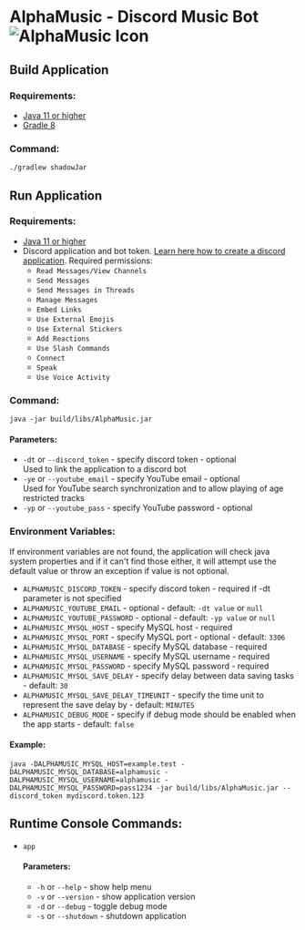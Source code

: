 # AlphaMusic - Discord Music Bot ![AlphaMusic Icon](https://github.com/BlitzOffline/AlphaMusic/assets/52609756/d49c2084-c08e-4747-a0ea-2308b125e5c3)


## Build Application
### Requirements:
- [Java 11 or higher](https://adoptium.net/?variant=openjdk11&jvmVariant=hotspot)
- [Gradle 8](https://gradle.org/install/)
### Command:
`./gradlew shadowJar`

## Run Application
### Requirements:
- [Java 11 or higher](https://adoptium.net/?variant=openjdk11&jvmVariant=hotspot)
- Discord application and bot token. [Learn here how to create a discord application](https://discordpy.readthedocs.io/en/latest/discord.html). Required permissions:
    - `Read Messages/View Channels`
    - `Send Messages`
    - `Send Messages in Threads`
    - `Manage Messages`
    - `Embed Links`
    - `Use External Emojis`
    - `Use External Stickers`
    - `Add Reactions`
    - `Use Slash Commands`
    - `Connect`
    - `Speak`
    - `Use Voice Activity`

### Command:
`java -jar build/libs/AlphaMusic.jar`
#### Parameters:
- `-dt` or `--discord_token` - specify discord token - optional  
Used to link the application to a discord bot
- `-ye` or `--youtube_email` - specify YouTube email - optional  
Used for YouTube search synchronization and to allow playing of age restricted tracks
- `-yp` or `--youtube_pass` - specify YouTube password - optional

### Environment Variables:
If environment variables are not found, the application will check java system properties and if it can't find those either, it will attempt use the default value or throw an exception if value is not optional. 
- `ALPHAMUSIC_DISCORD_TOKEN` - specify discord token - required if -dt parameter is not specified
- `ALPHAMUSIC_YOUTUBE_EMAIL` - optional - default: `-dt value` or `null`
- `ALPHAMUSIC_YOUTUBE_PASSWORD` - optional - default: `-yp value` or `null`
- `ALPHAMUSIC_MYSQL_HOST` - specify MySQL host - required
- `ALPHAMUSIC_MYSQL_PORT` - specify MySQL port - optional - default: `3306`
- `ALPHAMUSIC_MYSQL_DATABASE` - specify MySQL database - required
- `ALPHAMUSIC_MYSQL_USERNAME` - specify MySQL username - required
- `ALPHAMUSIC_MYSQL_PASSWORD` - specify MySQL password - required
- `ALPHAMUSIC_MYSQL_SAVE_DELAY` - specify delay between data saving tasks - default: `30`
- `ALPHAMUSIC_MYSQL_SAVE_DELAY_TIMEUNIT` - specify the time unit to represent the save delay by - default: `MINUTES`
- `ALPHAMUSIC_DEBUG_MODE` - specify if debug mode should be enabled when the app starts - default: `false`

#### Example:
`java -DALPHAMUSIC_MYSQL_HOST=example.test -DALPHAMUSIC_MYSQL_DATABASE=alphamusic -DALPHAMUSIC_MYSQL_USERNAME=alphamusic -DALPHAMUSIC_MYSQL_PASSWORD=pass1234 -jar build/libs/AlphaMusic.jar --discord_token mydiscord.token.123`

## Runtime Console Commands:
- `app`
  #### Parameters:
  - `-h` or `--help` - show help menu
  - `-v` or `--version` - show application version
  - `-d` or `--debug` - toggle debug mode
  - `-s` or `--shutdown` - shutdown application
